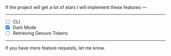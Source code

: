 If the project will get a lot of stars I will implement these features —

---

- [ ] CLI
- [x] Dark Mode
- [ ] Retrieving Denuvo Tokens

---

If you have more feature requests, let me know.
